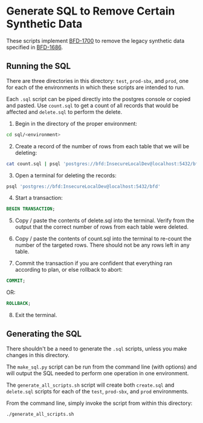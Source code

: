 # Generate SQL to Remove Certain Synthetic Data

These scripts implement [BFD-1700](https://jira.cms.gov/browse/BFD-1700) to remove the legacy synthetic data specified in [BFD-1686](https://jira.cms.gov/browse/BFD-1686).

## Running the SQL

There are three directories in this directory: `test`, `prod-sbx`, and `prod`, one for each of the environments in which these scripts are intended to run.

Each `.sql` script can be piped directly into the postgres console or copied and pasted. Use `count.sql` to get a count of all records that would be affected and `delete.sql` to perform the delete.

1. Begin in the directory of the proper environment:

```bash
cd sql/<environment>
```

2. Create a record of the number of rows from each table that we will be deleting:

```bash
cat count.sql | psql 'postgres://bfd:InsecureLocalDev@localhost:5432/bfd' | tee deleted_rows_$(date +%Y-%m-%d--%H-%M-%S).log
```

3. Open a terminal for deleting the records:

```sql
psql 'postgres://bfd:InsecureLocalDev@localhost:5432/bfd'
```

4. Start a transaction:

```sql
BEGIN TRANSACTION;
```

5. Copy / paste the contents of delete.sql into the terminal. Verify from the output that the correct number of rows from each table were deleted.

6. Copy / paste the contents of count.sql into the terminal to re-count the number of the targeted rows. There should not be any rows left in any table.

7. Commit the transaction if you are confident that everything ran according to plan, or else rollback to abort:

```sql
COMMIT;
```

OR:

```sql
ROLLBACK;
```

8. Exit the terminal.

## Generating the SQL

There shouldn't be a need to generate the `.sql` scripts, unless you make changes in this directory.

The `make_sql.py` script can be run from the command line (with options) and will output the SQL needed to perform one operation in one environment.

The `generate_all_scripts.sh` script will create both `create.sql` and `delete.sql` scripts for each of the `test`, `prod-sbx`, and `prod` environments.

From the command line, simply invoke the script from within this directory:

```bash
./generate_all_scripts.sh
```
